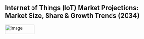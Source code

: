 <h2><strong>Internet of Things (IoT) Market Projections: Market Size, Share & Growth Trends (2034)</strong></h2>
<img width="97" height="30" alt="image" src="https://github.com/user-attachments/assets/21d17649-fee6-47a3-9e2e-fb5693a83bfb" />
